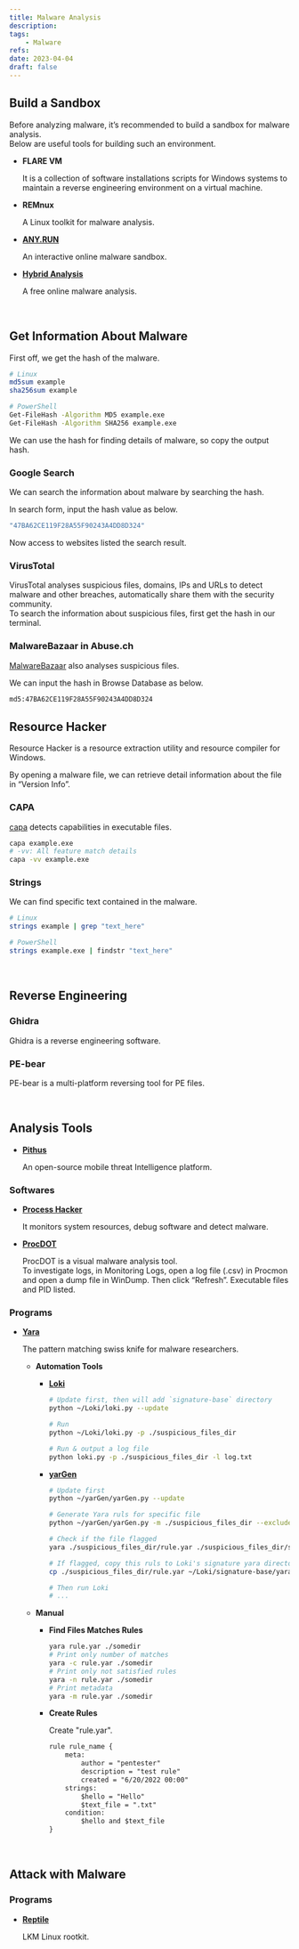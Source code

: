 ```yaml
---
title: Malware Analysis
description: 
tags:
    - Malware
refs:
date: 2023-04-04
draft: false
---
```


## Build a Sandbox

Before analyzing malware, it’s recommended to build a sandbox for malware analysis.  
Below are useful tools for building such an environment.

- **FLARE VM**
    
    It is a collection of software installations scripts for Windows systems to maintain a reverse engineering environment on a virtual machine.
    
- **REMnux**
    
    A Linux toolkit for malware analysis.
    
- **[ANY.RUN](https://any.run/)**
    
    An interactive online malware sandbox.
    
- **[Hybrid Analysis](https://hybrid-analysis.com/)**
    
    A free online malware analysis.

<br />

## Get Information About Malware

First off, we get the hash of the malware.

```bash
# Linux
md5sum example
sha256sum example

# PowerShell
Get-FileHash -Algorithm MD5 example.exe
Get-FileHash -Algorithm SHA256 example.exe
```

We can use the hash for finding details of malware, so copy the output hash.

### Google Search

We can search the information about malware by searching the hash.

In search form, input the hash value as below.

```bash
"47BA62CE119F28A55F90243A4DD8D324"
```

Now access to websites listed the search result.

### VirusTotal

VirusTotal analyses suspicious files, domains, IPs and URLs to detect malware and
 other breaches, automatically share them with the security community.  
To search the information about suspicious files, first get the hash in our terminal.

### MalwareBazaar in Abuse.ch

[MalwareBazaar](https://bazaar.abuse.ch/) also analyses suspicious files.

We can input the hash in Browse Database as below.

```bash
md5:47BA62CE119F28A55F90243A4DD8D324
```

## Resource Hacker

Resource Hacker is a resource extraction utility and resource compiler for Windows.

By opening a malware file, we can retrieve detail information about the file in “Version Info”.

### CAPA

[capa](https://github.com/mandiant/capa) detects capabilities in executable files.

```bash
capa example.exe
# -vv: All feature match details
capa -vv example.exe
```

### Strings

We can find specific text contained in the malware.

```bash
# Linux
strings example | grep "text_here"

# PowerShell
strings example.exe | findstr "text_here"
```

<br />

## Reverse Engineering

### Ghidra

Ghidra is a reverse engineering software.

### PE-bear

PE-bear is a multi-platform reversing tool for PE files.

<br />

## Analysis Tools

- **[Pithus](https://beta.pithus.org/)**

    An open-source mobile threat Intelligence platform.

### Softwares

- **[Process Hacker](https://processhacker.sourceforge.io/)**

    It monitors system resources, debug software and detect malware.

- **[ProcDOT](https://www.procdot.com/)**

    ProcDOT is a visual malware analysis tool.  
    To investigate logs, in Monitoring Logs,  open a log file (.csv) in Procmon and open a dump file in WinDump. Then click “Refresh”. Executable files and PID listed.

### Programs

- **[Yara](https://github.com/virustotal/yara)**

    The pattern matching swiss knife for malware researchers.

    - **Automation Tools**

        - **[Loki](https://github.com/Neo23x0/Loki)**

            ```sh
            # Update first, then will add `signature-base` directory
            python ~/Loki/loki.py --update

            # Run
            python ~/Loki/loki.py -p ./suspicious_files_dir

            # Run & output a log file
            python loki.py -p ./suspicious_files_dir -l log.txt
            ```

        - **[yarGen](https://github.com/Neo23x0/yarGen)**

            ```sh
            # Update first
            python ~/yarGen/yarGen.py --update

            # Generate Yara ruls for specific file
            python ~/yarGen/yarGen.py -m ./suspicious_files_dir --excludegood -o ./suspicious_files_dir/rule.yar

            # Check if the file flagged
            yara ./suspicious_files_dir/rule.yar ./suspicious_files_dir/somefile.php

            # If flagged, copy this ruls to Loki's signature yara directory
            cp ./suspicious_files_dir/rule.yar ~/Loki/signature-base/yara

            # Then run Loki
            # ...
            ```

    - **Manual**

        - **Find Files Matches Rules**

            ```sh
            yara rule.yar ./somedir
            # Print only number of matches
            yara -c rule.yar ./somedir
            # Print only not satisfied rules 
            yara -n rule.yar ./somedir
            # Print metadata
            yara -m rule.yar ./somedir
            ```

        - **Create Rules**

            Create "rule.yar".

            ```txt
            rule rule_name {
                meta:
                    author = "pentester"
                    description = "test rule"
                    created = "6/20/2022 00:00"
                strings:
                    $hello = "Hello"
                    $text_file = ".txt"
                condition:
                    $hello and $text_file
            }
            ```

<br />

## Attack with Malware

### Programs

- **[Reptile](https://github.com/f0rb1dd3n/Reptile)**

    LKM Linux rootkit.
